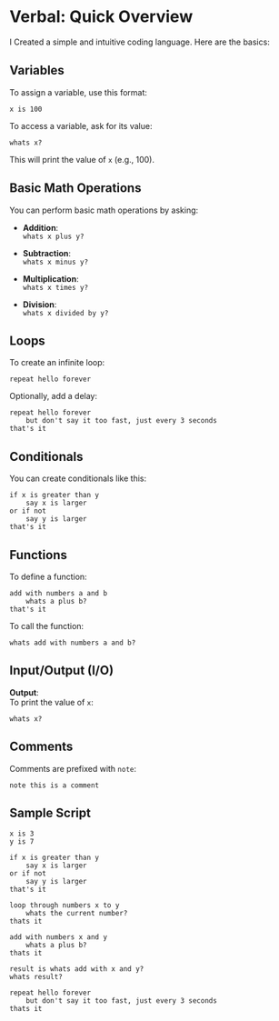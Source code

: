 # Verbal: Quick Overview

I Created a simple and intuitive coding language. Here are the basics:

## Variables

To assign a variable, use this format:

```
x is 100
```

To access a variable, ask for its value:

```
whats x?
```

This will print the value of `x` (e.g., 100).

## Basic Math Operations

You can perform basic math operations by asking:

- **Addition**:  
  `whats x plus y?`
  
- **Subtraction**:  
  `whats x minus y?`
  
- **Multiplication**:  
  `whats x times y?`
  
- **Division**:  
  `whats x divided by y?`

## Loops

To create an infinite loop:

```
repeat hello forever
```

Optionally, add a delay:

```
repeat hello forever
    but don't say it too fast, just every 3 seconds
that's it
```

## Conditionals

You can create conditionals like this:

```
if x is greater than y
    say x is larger
or if not
    say y is larger
that's it
```

## Functions

To define a function:

```
add with numbers a and b
    whats a plus b?
that's it
```

To call the function:

```
whats add with numbers a and b?
```

## Input/Output (I/O)

**Output**:  
To print the value of `x`:
```
whats x?
```

## Comments

Comments are prefixed with `note`:

```
note this is a comment
```

## Sample Script

```
x is 3
y is 7

if x is greater than y
    say x is larger
or if not
    say y is larger
that's it

loop through numbers x to y
    whats the current number?
thats it

add with numbers x and y
    whats a plus b?
thats it

result is whats add with x and y?
whats result?

repeat hello forever
    but don't say it too fast, just every 3 seconds
thats it
```
